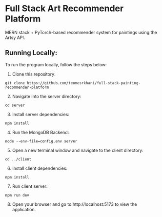 # Full Stack Art Recommender Platform
MERN stack + PyTorch-based recommender system for paintings using the Artsy API.

## Running Locally:
To run the program locally, follow the steps below:

1. Clone this repository:
```
git clone https://github.com/teomesrkhani/full-stack-painting-recommender-platform
```

2. Navigate into the server directory:
```
cd server
```

3. Install server dependencies:
```
npm install
```

4. Run the MongoDB Backend:
```
node --env-file=config.env server 
```

5. Open a new terminal window and navigate to the client directory:
```
cd ../client
```

6. Install client dependencies:
```
npm install
```

7. Run client server:
```
npm run dev
```

8. Open your browser and go to http://localhost:5173 to view the application.
